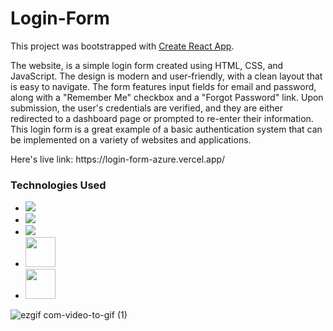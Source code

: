 # Login-Form

This project was bootstrapped with [Create React App](https://github.com/facebook/create-react-app).
<p> The website, is a simple login form created using HTML, CSS, and JavaScript. The design is modern and user-friendly, with a clean layout that is easy to navigate. The form features input fields for email and password, along with a "Remember Me" checkbox and a "Forgot Password" link. Upon submission, the user's credentials are verified, and they are either redirected to a dashboard page or prompted to re-enter their information. This login form is a great example of a basic authentication system that can be implemented on a variety of websites and applications.</p>
Here's live link: https://login-form-azure.vercel.app/

<h3>Technologies Used </h3>
<ul>
<li> <img src="https://img.icons8.com/color/48/000000/html-5--v1.png"/></li> <li> <img src="https://img.icons8.com/color/48/000000/css3.png"/></li>  
<li> <img src="https://img.icons8.com/color/48/000000/javascript--v2.png"/> </li> 
<li><img src="https://upload.wikimedia.org/wikipedia/commons/a/a7/React-icon.svg"  width="48" height="48"/> </li>
<li><img src="https://upload.wikimedia.org/wikipedia/commons/b/b2/Bootstrap_logo.svg"  width="48" height="48"/></li>
</ul>

![ezgif com-video-to-gif (1)](https://user-images.githubusercontent.com/110029115/236688289-816a598e-539a-4030-b31d-a9ae9f11bb4d.gif)

